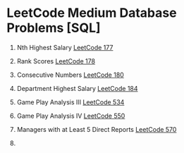 # LeetCode Medium Database Problems [SQL]

1. Nth Highest Salary [LeetCode 177](https://leetcode.com/problems/nth-highest-salary/)

2. Rank Scores [LeetCode 178](https://leetcode.com/problems/rank-scores/)

3. Consecutive Numbers [LeetCode 180](https://leetcode.com/problems/consecutive-numbers/)

4. Department Highest Salary [LeetCode 184](https://leetcode.com/problems/department-highest-salary/)

5. Game Play Analysis III [LeetCode 534](https://leetcode.com/problems/game-play-analysis-iii/)

6. Game Play Analysis IV [LeetCode 550](https://leetcode.com/problems/game-play-analysis-iv/)

7. Managers with at Least 5 Direct Reports [LeetCode 570](https://leetcode.com/problems/managers-with-at-least-5-direct-reports/)

8.

